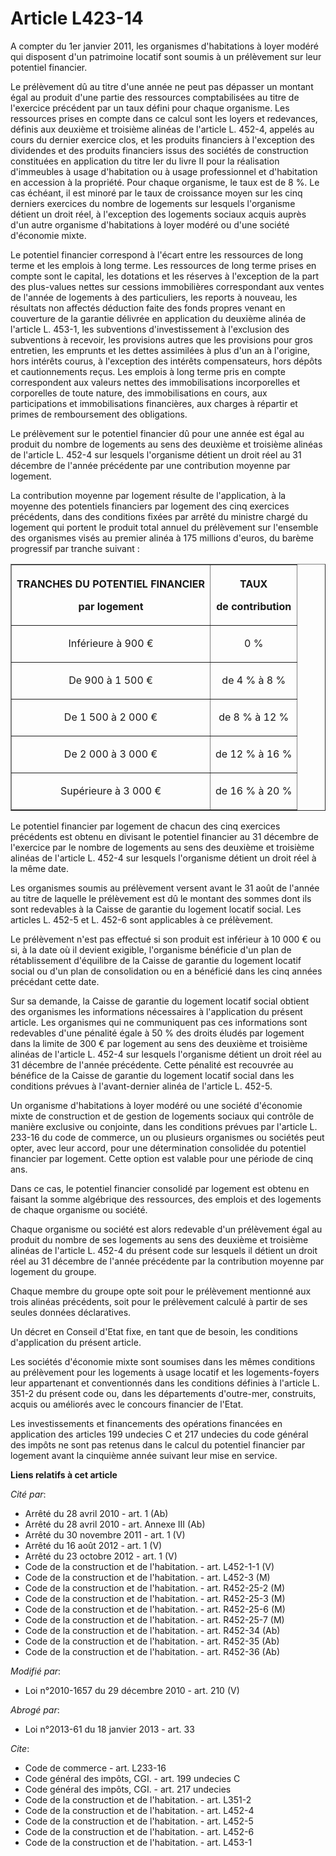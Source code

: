 # Article L423-14

A compter du 1er janvier 2011, les organismes d'habitations à loyer modéré qui disposent d'un patrimoine locatif sont soumis
à un prélèvement sur leur potentiel financier. 

Le prélèvement dû au titre d'une année ne peut pas dépasser un montant égal au produit d'une partie des ressources
comptabilisées au titre de l'exercice précédent par un taux défini pour chaque organisme. Les ressources prises en compte
dans ce calcul sont les loyers et redevances, définis aux deuxième et troisième alinéas de l'article L. 452-4, appelés au
cours du dernier exercice clos, et les produits financiers à l'exception des dividendes et des produits financiers issus des
sociétés de construction constituées en application du titre Ier du livre II pour la réalisation d'immeubles à usage
d'habitation ou à usage professionnel et d'habitation en accession à la propriété. Pour chaque organisme, le taux est de 8 %.
Le cas échéant, il est minoré par le taux de croissance moyen sur les cinq derniers exercices du nombre de logements sur
lesquels l'organisme détient un droit réel, à l'exception des logements sociaux acquis auprès d'un autre organisme
d'habitations à loyer modéré ou d'une société d'économie mixte. 

Le potentiel financier correspond à l'écart entre les ressources de long terme et les emplois à long terme. Les ressources de
long terme prises en compte sont le capital, les dotations et les réserves à l'exception de la part des plus-values nettes
sur cessions immobilières correspondant aux ventes de l'année de logements à des particuliers, les reports à nouveau, les
résultats non affectés déduction faite des fonds propres venant en couverture de la garantie délivrée en application du
deuxième alinéa de l'article L. 453-1, les subventions d'investissement à l'exclusion des subventions à recevoir, les
provisions autres que les provisions pour gros entretien, les emprunts et les dettes assimilées à plus d'un an à l'origine,
hors intérêts courus, à l'exception des intérêts compensateurs, hors dépôts et cautionnements reçus. Les emplois à long terme
pris en compte correspondent aux valeurs nettes des immobilisations incorporelles et corporelles de toute nature, des
immobilisations en cours, aux participations et immobilisations financières, aux charges à répartir et primes de
remboursement des obligations. 

Le prélèvement sur le potentiel financier dû pour une année est égal au produit du nombre de logements au sens des deuxième
et troisième alinéas de l'article L. 452-4 sur lesquels l'organisme détient un droit réel au 31 décembre de l'année
précédente par une contribution moyenne par logement. 

La contribution moyenne par logement résulte de l'application, à la moyenne des potentiels financiers par logement des cinq
exercices précédents, dans des conditions fixées par arrêté du ministre chargé du logement qui portent le produit total
annuel du prélèvement sur l'ensemble des organismes visés au premier alinéa à 175 millions d'euros, du barème progressif par
tranche suivant : 

<table border="1">
    <tbody>
      <tr>
        <th>

TRANCHES DU POTENTIEL FINANCIER 

par logement 

</th>
        <th>

TAUX 

de contribution 

</th>
      </tr>
      <tr>
        <td align="center">

Inférieure à 900 € 

</td>
        <td align="center">

0 % 

</td>
      </tr>
      <tr>
        <td align="center">

De 900 à 1 500 € 

</td>
        <td align="center">

de 4 % à 8 % 

</td>
      </tr>
      <tr>
        <td align="center">

De 1 500 à 2 000 € 

</td>
        <td align="center">

de 8 % à 12 % 

</td>
      </tr>
      <tr>
        <td align="center">

De 2 000 à 3 000 € 

</td>
        <td align="center">

de 12 % à 16 % 

</td>
      </tr>
      <tr>
        <td align="center">

Supérieure à 3 000 € 

</td>
        <td align="center">

de 16 % à 20 % 

</td>
      </tr>
    </tbody>
  </table>

Le potentiel financier par logement de chacun des cinq exercices précédents est obtenu en divisant le potentiel financier au
31 décembre de l'exercice par le nombre de logements au sens des deuxième et troisième alinéas de l'article L. 452-4 sur
lesquels l'organisme détient un droit réel à la même date. 

Les organismes soumis au prélèvement versent avant le 31 août de l'année au titre de laquelle le prélèvement est dû le
montant des sommes dont ils sont redevables à la Caisse de garantie du logement locatif social. Les articles L. 452-5 et L.
452-6 sont applicables à ce prélèvement. 

Le prélèvement n'est pas effectué si son produit est inférieur à 10 000 € ou si, à la date où il devient exigible,
l'organisme bénéficie d'un plan de rétablissement d'équilibre de la Caisse de garantie du logement locatif social ou d'un
plan de consolidation ou en a bénéficié dans les cinq années précédant cette date. 

Sur sa demande, la Caisse de garantie du logement locatif social obtient des organismes les informations nécessaires à
l'application du présent article. Les organismes qui ne communiquent pas ces informations sont redevables d'une pénalité
égale à 50 % des droits éludés par logement dans la limite de 300 € par logement au sens des deuxième et troisième alinéas de
l'article L. 452-4 sur lesquels l'organisme détient un droit réel au 31 décembre de l'année précédente. Cette pénalité est
recouvrée au bénéfice de la Caisse de garantie du logement locatif social dans les conditions prévues à l'avant-dernier
alinéa de l'article L. 452-5. 

Un organisme d'habitations à loyer modéré ou une société d'économie mixte de construction et de gestion de logements sociaux
qui contrôle de manière exclusive ou conjointe, dans les conditions prévues par l'article L. 233-16 du code de commerce, un
ou plusieurs organismes ou sociétés peut opter, avec leur accord, pour une détermination consolidée du potentiel financier
par logement. Cette option est valable pour une période de cinq ans. 

Dans ce cas, le potentiel financier consolidé par logement est obtenu en faisant la somme algébrique des ressources, des
emplois et des logements de chaque organisme ou société. 

Chaque organisme ou société est alors redevable d'un prélèvement égal au produit du nombre de ses logements au sens des
deuxième et troisième alinéas de l'article L. 452-4 du présent code sur lesquels il détient un droit réel au 31 décembre de
l'année précédente par la contribution moyenne par logement du groupe. 

Chaque membre du groupe opte soit pour le prélèvement mentionné aux trois alinéas précédents, soit pour le prélèvement
calculé à partir de ses seules données déclaratives. 

Un décret en Conseil d'Etat fixe, en tant que de besoin, les conditions d'application du présent article. 

Les sociétés d'économie mixte sont soumises dans les mêmes conditions au prélèvement pour les logements à usage locatif et
les logements-foyers leur appartenant et conventionnés dans les conditions définies à l'article L. 351-2 du présent code ou,
dans les départements d'outre-mer, construits, acquis ou améliorés avec le concours financier de l'Etat. 

Les investissements et financements des opérations financées en application des articles 199 undecies C et 217 undecies du
code général des impôts ne sont pas retenus dans le calcul du potentiel financier par logement avant la cinquième année
suivant leur mise en service.

**Liens relatifs à cet article**

_Cité par_:

  - Arrêté du 28 avril 2010 - art. 1 (Ab)
  - Arrêté du 28 avril 2010 - art. Annexe III (Ab)
  - Arrêté du 30 novembre 2011 - art. 1 (V)
  - Arrêté du 16 août 2012 - art. 1 (V)
  - Arrêté du 23 octobre 2012 - art. 1 (V)
  - Code de la construction et de l'habitation. - art. L452-1-1 (V)
  - Code de la construction et de l'habitation. - art. L452-3 (M)
  - Code de la construction et de l'habitation. - art. R452-25-2 (M)
  - Code de la construction et de l'habitation. - art. R452-25-3 (M)
  - Code de la construction et de l'habitation. - art. R452-25-6 (M)
  - Code de la construction et de l'habitation. - art. R452-25-7 (M)
  - Code de la construction et de l'habitation. - art. R452-34 (Ab)
  - Code de la construction et de l'habitation. - art. R452-35 (Ab)
  - Code de la construction et de l'habitation. - art. R452-36 (Ab)

_Modifié par_:

  - Loi n°2010-1657 du 29 décembre 2010 - art. 210 (V)

_Abrogé par_:

  - Loi n°2013-61 du 18 janvier 2013 - art. 33

_Cite_:

  - Code de commerce - art. L233-16
  - Code général des impôts, CGI. - art. 199 undecies C
  - Code général des impôts, CGI. - art. 217 undecies
  - Code de la construction et de l'habitation. - art. L351-2
  - Code de la construction et de l'habitation. - art. L452-4
  - Code de la construction et de l'habitation. - art. L452-5
  - Code de la construction et de l'habitation. - art. L452-6
  - Code de la construction et de l'habitation. - art. L453-1
